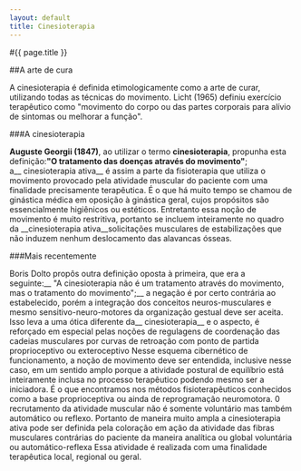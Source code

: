 ```yaml
---
layout: default
title: Cinesioterapia
---
```


#{{ page.title }}

##A arte de cura

A cinesioterapia é definida etimologicamente como a arte de curar, utilizando todas as técnicas do movimento. Licht (1965) definiu exercício terapêutico como "movimento do corpo ou das partes corporais para alívio de sintomas ou melhorar a função".

###A cinesioterapia

__Auguste Georgii (1847)__, ao utilizar o termo __cinesioterapia__, propunha esta definição:__"O tratamento das doenças através do movimento"__; a__ cinesioterapia ativa__ é assim a parte da fisioterapia que utiliza o movimento provocado pela atividade muscular do paciente com uma finalidade precisamente terapêutica. É o que há muito tempo se chamou de ginástica médica em oposição à ginástica geral, cujos propósitos são essencialmente higiênicos ou estéticos. Entretanto essa noção de movimento é muito restritiva, portanto se incluem inteiramente no quadro da __cinesioterapia ativa__solicitações musculares de estabilizações que não induzem nenhum deslocamento das alavancas ósseas.

###Mais recentemente

Boris Dolto propôs outra definição oposta à primeira, que era a seguinte:__ "A cinesioterapia não é um tratamento através do movimento, mas o tratamento do movimento";__ a negação é por certo contrária ao estabelecido, porém a integração dos conceitos neuros-musculares e mesmo sensitivo-neuro-motores da organização gestual deve ser aceita. Isso leva a uma ótica diferente da__ cinesioterapia__ e o aspecto, é reforçado em especial pelas noções de regulagens de coordenação das cadeias musculares por curvas de retroação com ponto de partida proprioceptivo ou exteroceptivo Nesse esquema cibernético de funcionamento, a noção de movimento deve ser entendida, inclusive nesse caso, em um sentido amplo porque a atividade postural de equilíbrio está inteiramente inclusa no processo terapêutico podendo mesmo ser a iniciadora. É o que encontramos nos métodos fisioterapêuticos conhecidos como a base proprioceptiva ou ainda de reprogramação neuromotora. 0 recrutamento da atividade muscular não é somente voluntário mas também automático ou reflexo. Portanto de maneira muito ampla a cinesioterapia ativa pode ser definida pela coloração em ação da atividade das fibras musculares contrárias do paciente da maneira analítica ou global voluntária ou automático-reflexa Essa atividade é realizada com uma finalidade terapêutica local, regional ou geral.
